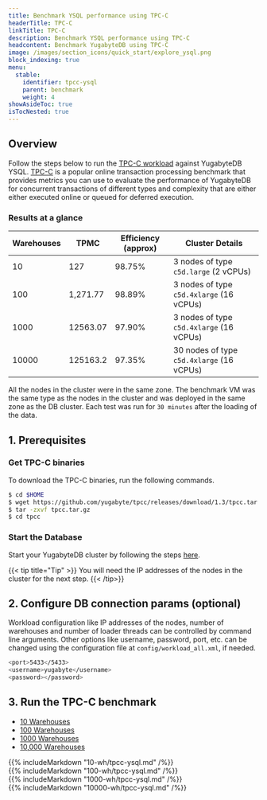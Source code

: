 ```yaml
---
title: Benchmark YSQL performance using TPC-C
headerTitle: TPC-C
linkTitle: TPC-C
description: Benchmark YSQL performance using TPC-C
headcontent: Benchmark YugabyteDB using TPC-C
image: /images/section_icons/quick_start/explore_ysql.png
block_indexing: true
menu:
  stable:
    identifier: tpcc-ysql
    parent: benchmark
    weight: 4
showAsideToc: true
isTocNested: true
---
```


## Overview
Follow the steps below to run the [TPC-C workload](https://github.com/yugabyte/tpcc) against YugabyteDB YSQL. [TPC-C](http://www.tpc.org/tpcc/) is a popular online transaction processing benchmark that provides metrics you can use to evaluate the performance of YugabyteDB for concurrent transactions of different types and complexity that are either either executed online or queued for deferred execution.

### Results at a glance
| Warehouses| TPMC | Efficiency (approx) | Cluster Details
-------------|-----------|------------|------------|
10    | 127      | 98.75%   | 3 nodes of type `c5d.large` (2 vCPUs)
100   | 1,271.77 | 98.89%   | 3 nodes of type `c5d.4xlarge` (16 vCPUs)
1000  | 12563.07 | 97.90%   | 3 nodes of type `c5d.4xlarge` (16 vCPUs)
10000 | 125163.2 | 97.35%   | 30 nodes of type `c5d.4xlarge` (16 vCPUs)

All the nodes in the cluster were in the same zone. The benchmark VM was the same type as the nodes in the cluster and was deployed in the same zone as the DB cluster. Each test was run for `30 minutes` after the loading of the data.

## 1. Prerequisites

### Get TPC-C binaries

To download the TPC-C binaries, run the following commands.

```sh
$ cd $HOME
$ wget https://github.com/yugabyte/tpcc/releases/download/1.3/tpcc.tar.gz
$ tar -zxvf tpcc.tar.gz
$ cd tpcc
```

### Start the Database

Start your YugabyteDB cluster by following the steps [here](../../deploy/manual-deployment/).

{{< tip title="Tip" >}}
You will need the IP addresses of the nodes in the cluster for the next step.
{{< /tip>}}


## 2. Configure DB connection params (optional)

Workload configuration like IP addresses of the nodes, number of warehouses and number of loader threads can be controlled by command line arguments.
Other options like username, password, port, etc. can be changed using the configuration file at `config/workload_all.xml`, if needed.

```sh
<port>5433</5433>
<username>yugabyte</username>
<password></password>
```

## 3. Run the TPC-C benchmark

<ul class="nav nav-tabs nav-tabs-yb">
  <li >
    <a href="#10-wh" class="nav-link" id="10-wh-tab" data-toggle="tab" role="tab" aria-controls="10-wh" aria-selected="true">
      10 Warehouses
    </a>
  </li>
  <li>
    <a href="#100-wh" class="nav-link active" id="100-wh-tab" data-toggle="tab" role="tab" aria-controls="100-wh" aria-selected="false">
      100 Warehouses
    </a>
  </li>
  <li>
    <a href="#1000-wh" class="nav-link" id="docker-tab" data-toggle="tab" role="tab" aria-controls="docker" aria-selected="false">
      1000 Warehouses
    </a>
  </li>
  <li>
    <a href="#10000-wh" class="nav-link" id="docker-tab" data-toggle="tab" role="tab" aria-controls="docker" aria-selected="false">
      10,000 Warehouses
    </a>
  </li>
</ul>

<div class="tab-content">
  <div id="10-wh" class="tab-pane fade" role="tabpanel" aria-labelledby="10-wh-tab">
    {{% includeMarkdown "10-wh/tpcc-ysql.md" /%}}
  </div>
  <div id="100-wh" class="tab-pane fade show active" role="tabpanel" aria-labelledby="100-wh-tab">
    {{% includeMarkdown "100-wh/tpcc-ysql.md" /%}}
  </div>
  <div id="1000-wh" class="tab-pane fade" role="tabpanel" aria-labelledby="1000-wh-tab">
    {{% includeMarkdown "1000-wh/tpcc-ysql.md" /%}}
  </div>
  <div id="10000-wh" class="tab-pane fade" role="tabpanel" aria-labelledby="10000-wh-tab">
    {{% includeMarkdown "10000-wh/tpcc-ysql.md" /%}}
  </div>
</div>

